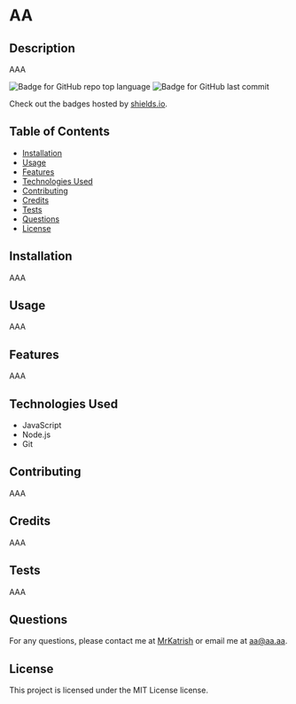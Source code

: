 
# AA

## Description
AAA

![Badge for GitHub repo top language](https://img.shields.io/github/languages/top/MrKatrish/README_Generator?style=flat&logo=appveyor) ![Badge for GitHub last commit](https://img.shields.io/github/last-commit/MrKatrish/README_Generator?style=flat&logo=appveyor)
  
Check out the badges hosted by [shields.io](https://shields.io/).

## Table of Contents
- [Installation](#installation)
- [Usage](#usage)
- [Features](#features)
- [Technologies Used](#technologies-used)
- [Contributing](#contributing)
- [Credits](#credits)
- [Tests](#tests)
- [Questions](#questions)
- [License](#license)

## Installation
AAA

## Usage
AAA

## Features
AAA

## Technologies Used
- JavaScript
- Node.js
- Git

## Contributing
AAA

## Credits
AAA

## Tests
AAA

## Questions
For any questions, please contact me at [MrKatrish](https://github.com/MrKatrish) or email me at aa@aa.aa.
  
## License
This project is licensed under the MIT License license.

